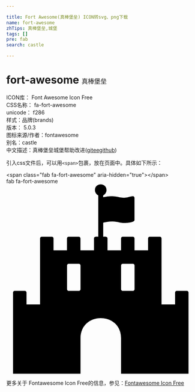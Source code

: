 ```yaml
---

title: Fort Awesome(真棒堡垒) ICON转svg、png下载
name: fort-awesome
zhTips: 真棒堡垒,城堡
tags: []
pre: fab
search: castle

---
```


# fort-awesome  <small style="font-size: 60%;font-weight: 100">真棒堡垒</small>


<div class="detail-page">
<p>
<span>
ICON库：
<span class="badge-secondary badge">Font Awesome Icon Free</span> 
</span>
<br/>
<span>
CSS名称：
<span class="badge-secondary badge">fa-fort-awesome</span> 
</span>
<br/>
<span>
unicode：
<span class="badge-secondary badge">f286</span> 
<copy-btn content='f286' btn-title=""></copy-btn>
<copy-btn :content='String.fromCodePoint(parseInt("f286", 16))' btn-title="复制U"></copy-btn>
</span><br/><span>样式：<span class="badge-light badge">品牌(brands)</span></span>
<br/>
<span>
版本：
<span class="badge-secondary badge">5.0.3</span> 
</span>
<br/>
<span>图标来源/作者：<span class="badge-light badge">fontawesome</span></span> 
<br/>
<span>别名：<span class="badge-light badge">castle</span></span><br/><span class="zh-detail">中文描述：<span class="badge-primary badge">真棒堡垒</span><span class="badge-primary badge">城堡</span><span class="help-link"><span>帮助改进</span>(<a href="https://gitee.com/liuwave/icon-helper/edit/master/json/fontawesome/brands/fort-awesome.json" target="_blank" rel="noopener noreferrer">gitee</a><a href="https://github.com/liuwave/icon-helper/edit/master/json/fontawesome/brands/fort-awesome.json" target="_blank" rel="noopener noreferrer">github</a></span>)</span><br/>
</p>
</div>
<div class="alert alert-dark">
  <i class="fab fa-fort-awesome fa-xs"></i>
  <i class="fab fa-fort-awesome fa-sm"></i>
  <i class="fab fa-fort-awesome fa-lg"></i>
  <i class="fab fa-fort-awesome fa-2x"></i>
  <i class="fab fa-fort-awesome fa-3x"></i>
  <i class="fab fa-fort-awesome fa-5x"></i>
  <i class="fab fa-fort-awesome fa-7x"></i>
</div>
<div>
  <p>引入css文件后，可以用<code>&lt;span&gt;</code>包裹，放在页面中。具体如下所示：    
  </p>
  <div class="alert alert-primary" style="font-size: 14px">
    &lt;span class="fab fa-fort-awesome" aria-hidden="true"&gt;&lt;/span&gt;
    <copy-btn content='<span class="fab fa-fort-awesome" aria-hidden="true"></span>'></copy-btn>
  </div>
  <div class="alert alert-secondary">
    <i class="fab fa-fort-awesome"
    style="font-size: 24px"
    aria-hidden="true"></i> fab fa-fort-awesome
    <copy-btn content="fab fa-fort-awesome" btn-title="复制图标名称"></copy-btn>
  </div>
</div>
<div id="svg" class="svg-wrap">
<svg xmlns="http://www.w3.org/2000/svg" viewBox="0 0 512 512"><path d="M489.2 287.9h-27.4c-2.6 0-4.6 2-4.6 4.6v32h-36.6V146.2c0-2.6-2-4.6-4.6-4.6h-27.4c-2.6 0-4.6 2-4.6 4.6v32h-36.6v-32c0-2.6-2-4.6-4.6-4.6h-27.4c-2.6 0-4.6 2-4.6 4.6v32h-36.6v-32c0-6-8-4.6-11.7-4.6v-38c8.3-2 17.1-3.4 25.7-3.4 10.9 0 20.9 4.3 31.4 4.3 4.6 0 27.7-1.1 27.7-8v-60c0-2.6-2-4.6-4.6-4.6-5.1 0-15.1 4.3-24 4.3-9.7 0-20.9-4.3-32.6-4.3-8 0-16 1.1-23.7 2.9v-4.9c5.4-2.6 9.1-8.3 9.1-14.3 0-20.7-31.4-20.8-31.4 0 0 6 3.7 11.7 9.1 14.3v111.7c-3.7 0-11.7-1.4-11.7 4.6v32h-36.6v-32c0-2.6-2-4.6-4.6-4.6h-27.4c-2.6 0-4.6 2-4.6 4.6v32H128v-32c0-2.6-2-4.6-4.6-4.6H96c-2.6 0-4.6 2-4.6 4.6v178.3H54.8v-32c0-2.6-2-4.6-4.6-4.6H22.8c-2.6 0-4.6 2-4.6 4.6V512h182.9v-96c0-72.6 109.7-72.6 109.7 0v96h182.9V292.5c.1-2.6-1.9-4.6-4.5-4.6zm-288.1-4.5c0 2.6-2 4.6-4.6 4.6h-27.4c-2.6 0-4.6-2-4.6-4.6v-64c0-2.6 2-4.6 4.6-4.6h27.4c2.6 0 4.6 2 4.6 4.6v64zm146.4 0c0 2.6-2 4.6-4.6 4.6h-27.4c-2.6 0-4.6-2-4.6-4.6v-64c0-2.6 2-4.6 4.6-4.6h27.4c2.6 0 4.6 2 4.6 4.6v64z"/></svg>
</div>
<detail full-name='fa-fort-awesome'></detail>
    
<div><p>更多关于  Fontawesome Icon Free的信息，参见：<a target="_blank" href="https://iconhelper.cn/fontawesome.html">Fontawesome Icon Free</a>
</p></div>
